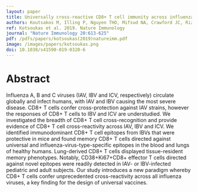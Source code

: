 ```yaml
---
layout: paper
title: Universally cross-reactive CD8+ T cell immunity across influenza A, B and C viruses
authors: Koutsakos M, Illing P, Nguyen THO, Mifsud NA, Crawford JC, Rizzetto S, Eltahla, Clemens EB, Sant S, Chua BY, Wong CY, Allen EK, Teng D, Dash P, Grzelak L, Zeng W, Hurt A, Barr IG, Rockman S, Jackson DC, Kotsimbos TC, Cheng AC, Richard M, Westall GP, Wakim LM, Rossjohn J, Vijaykrishna D, Luciani F, Thomas PG, Gras S, Purcell AW, Kedzierska K.
ref: Kotsoukas et al. 2019. Nature Immunology
journal: "Nature Immunology 20:613-625"
pdf: /pdfs/papers/kotsoukas(2019)natureimm.pdf
image: /images/papers/kotsoukas.png
doi: 10.1038/s41590-019-0320-6
---
```


# Abstract

Influenza A, B and C viruses (IAV, IBV and ICV, respectively) circulate globally and infect humans, with IAV and IBV causing the most severe disease. CD8+ T cells confer cross-protection against IAV strains, however the responses of CD8+ T cells to IBV and ICV are understudied. We investigated the breadth of CD8+ T cell cross-recognition and provide evidence of CD8+ T cell cross-reactivity across IAV, IBV and ICV. We identified immunodominant CD8+ T cell epitopes from IBVs that were protective in mice and found memory CD8+ T cells directed against universal and influenza-virus-type-specific epitopes in the blood and lungs of healthy humans. Lung-derived CD8+ T cells displayed tissue-resident memory phenotypes. Notably, CD38+Ki67+CD8+ effector T cells directed against novel epitopes were readily detected in IAV- or IBV-infected pediatric and adult subjects. Our study introduces a new paradigm whereby CD8+ T cells confer unprecedented cross-reactivity across all influenza viruses, a key finding for the design of universal vaccines.